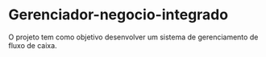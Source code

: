 # Gerenciador-negocio-integrado
O projeto tem como objetivo desenvolver um sistema de gerenciamento de fluxo de caixa.
